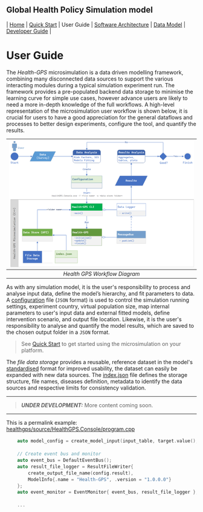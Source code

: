 ## Global Health Policy Simulation model

| [Home](index) | [Quick Start](getstarted) | User Guide | [Software Architecture](architecture) | [Data Model](datamodel) | [Developer Guide](development) |


# User Guide

The *Health-GPS* microsimulation is a data driven modelling framework, combining many disconnected data sources to support the various interacting modules during a typical simulation experiment run. The framework provides a pre-populated backend data storage to minimise the learning curve for simple use cases, however advance users are likely to need a more in-depth knowledge of the full workflows. A high-level representation of the microsimulation user workflow is shown below, it is crucial for users to have a good appreciation for the general dataflows and processes to better design experiments, configure the tool, and quantify the results.

|![Health GPS Workflow](/assets/image/workflow_diagram.png)|
|:--:|
|*Health GPS Workflow Diagram*|

As with any simulation model, it is the user's responsibility to process and analyse input data, define the model’s hierarchy, and fit parameters to data. A [configuration][configjson] file (`JSON` format) is used to control the simulation running settings, experiment country, virtual population size, map internal parameters to user's input data and external fitted models, define intervention scenario, and output file location. Likewise, it is the user's responsibility to analyse and quantify the model results, which are saved to the  chosen output folder in a `JSON` format.

> See [Quick Start](getstarted) to get started using the microsimulation on your platform.

The *file data storage* provides a reusable, reference dataset in the model's [standardised](datamodel) format for improved usability, the dataset can easily be expanded with new data sources. The [index.json][datastore] file defines the storage structure, file names, diseases definition, metadata to identify the data sources and respective limits for consistency validation.

---
> **_UNDER DEVELOPMENT:_**  More content coming soon.
---

This is a permalink example:
[healthgps/source/HealthGPS.Console/program.cpp](
https://github.com/imperialCHEPI/healthgps/blob/main/source/HealthGPS.Console/program.cpp#L75-L146)

```cpp
	auto model_config = create_model_input(input_table, target.value(), config, diseases);

	// Create event bus and monitor
	auto event_bus = DefaultEventBus();
	auto result_file_logger = ResultFileWriter{ 
		create_output_file_name(config.result),
		ModelInfo{.name = "Health-GPS", .version = "1.0.0.0"}
	};
	auto event_monitor = EventMonitor{ event_bus, result_file_logger };

    ...
```

[comment]: # (References)
[configjson]:https://github.com/imperialCHEPI/healthgps/blob/main/example/France.Config.json "Configuration file example"

[datastore]:https://github.com/imperialCHEPI/healthgps/blob/main/data/index.json "Backend file based data store index file"
